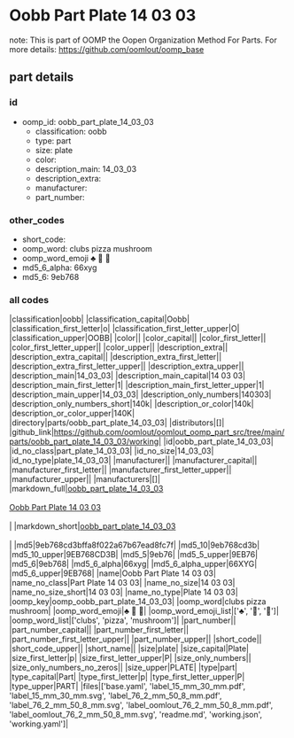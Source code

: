 # Oobb Part Plate 14 03 03  

note: This is part of OOMP the Oopen Organization Method For Parts. For more details: https://github.com/oomlout/oomp_base

##  part details





### id
* oomp_id: oobb_part_plate_14_03_03
  * classification: oobb
  * type: part
  * size: plate
  * color: 
  * description_main: 14_03_03
  * description_extra: 
  * manufacturer: 
  * part_number: 

### other_codes
* short_code: 
* oomp_word: clubs pizza mushroom
* oomp_word_emoji :clubs: :pizza: :mushroom:
* md5_6_alpha: 66xyg
* md5_6: 9eb768

### all codes 
|classification|oobb|
|classification_capital|Oobb|
|classification_first_letter|o|
|classification_first_letter_upper|O|
|classification_upper|OOBB|
|color||
|color_capital||
|color_first_letter||
|color_first_letter_upper||
|color_upper||
|description_extra||
|description_extra_capital||
|description_extra_first_letter||
|description_extra_first_letter_upper||
|description_extra_upper||
|description_main|14_03_03|
|description_main_capital|14 03 03|
|description_main_first_letter|1|
|description_main_first_letter_upper|1|
|description_main_upper|14_03_03|
|description_only_numbers|140303|
|description_only_numbers_short|140k|
|description_or_color|140k|
|description_or_color_upper|140K|
|directory|parts/oobb_part_plate_14_03_03|
|distributors|[]|
|github_link|https://github.com/oomlout/oomlout_oomp_part_src/tree/main/parts/oobb_part_plate_14_03_03/working|
|id|oobb_part_plate_14_03_03|
|id_no_class|part_plate_14_03_03|
|id_no_size|14_03_03|
|id_no_type|plate_14_03_03|
|manufacturer||
|manufacturer_capital||
|manufacturer_first_letter||
|manufacturer_first_letter_upper||
|manufacturer_upper||
|manufacturers|[]|
|markdown_full|[oobb_part_plate_14_03_03](https://github.com/oomlout/oomlout_oomp_part_src/tree/main/parts/oobb_part_plate_14_03_03/working)<br>[](https://github.com/oomlout/oomlout_oomp_part_src/tree/main/parts/oobb_part_plate_14_03_03/working)<br>[Oobb Part Plate 14 03 03](https://github.com/oomlout/oomlout_oomp_part_src/tree/main/parts/oobb_part_plate_14_03_03/working)<br><br>|
|markdown_short|[oobb_part_plate_14_03_03](https://github.com/oomlout/oomlout_oomp_part_src/tree/main/parts/oobb_part_plate_14_03_03/working)<br><br>|
|md5|9eb768cd3bffa8f022a67b67ead8fc7f|
|md5_10|9eb768cd3b|
|md5_10_upper|9EB768CD3B|
|md5_5|9eb76|
|md5_5_upper|9EB76|
|md5_6|9eb768|
|md5_6_alpha|66xyg|
|md5_6_alpha_upper|66XYG|
|md5_6_upper|9EB768|
|name|Oobb Part Plate 14 03 03|
|name_no_class|Part Plate 14 03 03|
|name_no_size|14 03 03|
|name_no_size_short|14 03 03|
|name_no_type|Plate 14 03 03|
|oomp_key|oomp_oobb_part_plate_14_03_03|
|oomp_word|clubs pizza mushroom|
|oomp_word_emoji|:clubs: :pizza: :mushroom:|
|oomp_word_emoji_list|[':clubs:', ':pizza:', ':mushroom:']|
|oomp_word_list|['clubs', 'pizza', 'mushroom']|
|part_number||
|part_number_capital||
|part_number_first_letter||
|part_number_first_letter_upper||
|part_number_upper||
|short_code||
|short_code_upper||
|short_name||
|size|plate|
|size_capital|Plate|
|size_first_letter|p|
|size_first_letter_upper|P|
|size_only_numbers||
|size_only_numbers_no_zeros||
|size_upper|PLATE|
|type|part|
|type_capital|Part|
|type_first_letter|p|
|type_first_letter_upper|P|
|type_upper|PART|
|files|['base.yaml', 'label_15_mm_30_mm.pdf', 'label_15_mm_30_mm.svg', 'label_76_2_mm_50_8_mm.pdf', 'label_76_2_mm_50_8_mm.svg', 'label_oomlout_76_2_mm_50_8_mm.pdf', 'label_oomlout_76_2_mm_50_8_mm.svg', 'readme.md', 'working.json', 'working.yaml']|
